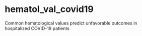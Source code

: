 # hematol_val_covid19
 Common hematological values predict unfavorable outcomes in hospitalized COVID-19 patients
